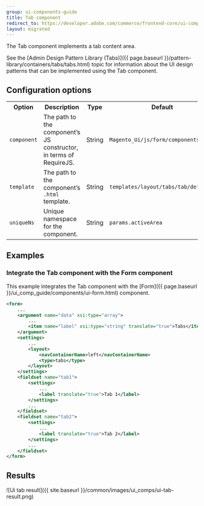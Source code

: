 ```yaml
---
group: ui-components-guide
title: Tab component
redirect_to: https://developer.adobe.com/commerce/frontend-core/ui-components/components/tab/
layout: migrated
---
```


The Tab component implements a tab content area.

See the [Admin Design Pattern Library (Tabs)]({{ page.baseurl }}/pattern-library/containers/tabs/tabs.html) topic for information about the UI design patterns that can be implemented using the Tab component.

## Configuration options

<table>
  <tr>
    <th>Option </th>
    <th>Description</th>
    <th>Type</th>
    <th>Default</th>
  </tr>
  <tr>
    <td><code>component</code></td>
    <td>The path to the component’s JS constructor, in terms of RequireJS.</td>
    <td>String</td>
    <td><code>Magento_Ui/js/form/components/area</code></td>
  </tr>
  <tr>
    <td><code>template</code></td>
    <td>The path to the component’s <code>.html</code> template.</td>
    <td>String</td>
    <td><code>templates/layout/tabs/tab/default</code></td>
  </tr>
  <tr>
    <td><code>uniqueNs</code></td>
    <td>Unique namespace for the component.</td>
    <td>String</td>
    <td><code>params.activeArea</code></td>
  </tr>
</table>

## Examples

### Integrate the Tab component with the Form component

This example integrates the Tab component with the [Form]({{ page.baseurl }}/ui_comp_guide/components/ui-form.html) component.

```xml
<form>
    ...
    <argument name="data" xsi:type="array">
        ...
        <item name="label" xsi:type="string" translate="true">Tabs</item>
    </argument>
    <settings>
        ...
        <layout>
            <navContainerName>left</navContainerName>
            <type>tabs</type>
        </layout>
    </settings>
    <fieldset name="tab1">
        <settings>
            ...
            <label translate="true">Tab 1</label>
        </settings>
        ...
    </fieldset>
    <fieldset name="tab2">
        <settings>
            ...
            <label translate="true">Tab 2</label>
        </settings>
        ...
    </fieldset>
</form>
```

## Results

![Ui tab result]({{ site.baseurl }}/common/images/ui_comps/ui-tab-result.png)
